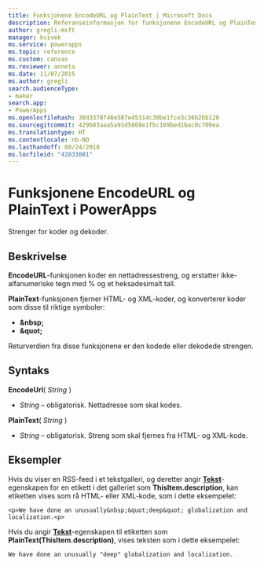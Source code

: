 ```yaml
---
title: Funksjonene EncodeURL og PlainText | Microsoft Docs
description: Referanseinformasjon for funksjonene EncodeURL og PlainText i PowerApps, inkludert syntaks og eksempler
author: gregli-msft
manager: kvivek
ms.service: powerapps
ms.topic: reference
ms.custom: canvas
ms.reviewer: anneta
ms.date: 11/07/2015
ms.author: gregli
search.audienceType:
- maker
search.app:
- PowerApps
ms.openlocfilehash: 30d3378f46e587e45314c30be1fce3c36b2bb120
ms.sourcegitcommit: 429b83aaa5a91d5868e1fbc169bed1bac0c709ea
ms.translationtype: HT
ms.contentlocale: nb-NO
ms.lasthandoff: 08/24/2018
ms.locfileid: "42833001"
---
```

# <a name="encodeurl-and-plaintext-functions-in-powerapps"></a>Funksjonene EncodeURL og PlainText i PowerApps
Strenger for koder og dekoder.

## <a name="description"></a>Beskrivelse
**EncodeURL**-funksjonen koder en nettadressestreng, og erstatter ikke-alfanumeriske tegn med % og et heksadesimalt tall.  

**PlainText**-funksjonen fjerner HTML- og XML-koder, og konverterer koder som disse til riktige symboler:

* **&amp;nbsp;**
* **&amp;quot;**

Returverdien fra disse funksjonene er den kodede eller dekodede strengen.   

## <a name="syntax"></a>Syntaks
**EncodeUrl**( *String* )

* *String* – obligatorisk.  Nettadresse som skal kodes.

**PlainText**( *String* )

* *String* – obligatorisk. Streng som skal fjernes fra HTML- og XML-kode.

## <a name="examples"></a>Eksempler
Hvis du viser en RSS-feed i et tekstgalleri, og deretter angir **[Tekst](../controls/properties-core.md)**-egenskapen for en etikett i det galleriet som **ThisItem.description**, kan etiketten vises som rå HTML- eller XML-kode, som i dette eksempelet:

    <p>We have done an unusually&nbsp;&quot;deep&quot; globalization and localization.<p>

Hvis du angir **[Tekst](../controls/properties-core.md)**-egenskapen til etiketten som **PlainText(ThisItem.description)**, vises teksten som i dette eksempelet:

    We have done an unusually "deep" globalization and localization.
